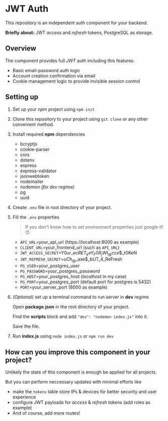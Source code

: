 # JWT Auth

This repository is an independent auth component for your backend.

**Briefly about:** JWT *access* and *refresh* tokens, PostgreSQL as storage.

## Overview
The component provides full *JWT* auth including this features:
- Basic email-password auth logic
- Account creation confirmation via email
- Cookie management logic to provide invisible session control

## Setting up
1. Set up your *npm* project using `npm init`
2. Clone this repository to your project using `git clone` or any other convenient method.
3. Install required **npm** dependencies
    - bcryptjs
    - cookie-parser
    - cors
    - dotenv
    - express
    - express-validator
    - jsonwebtoken
    - nodemailer
    - nodemon _(for dev regime)_
    - pg
    - uuid
4. Create `.env` file in root directory of your project. 
5. Fill the `.env` properties
    > If you don't know how to set _environment_ properties just google it! :upside_down_face:
   
    - `API_URL`=your_api_url (https://localhost:8000 as example)
    - `CLIENT_URL`=your_frontend_url (such as `API_URL`)
    - `JWT_ACCESS_SECRET`=Y0ur_$ecRET_keY_F0R_jWt_@cce$$_t0KeN
    - `JWT_REFRESH_SECRET`=$uCh_@$_axe$_bUT_4_ReFresh
    - `PG_USER`=your_postgres_user
    - `PG_PASSWORD`=your_postgres_password
    - `PG_HOST`=your_postgres_host (_localhost_ in my case)
    - `PG_PORT`=your_postgres_port (default port for postgres is 5432)
    - `PORT`=your_server_port (8000 as example)
5. _(Optional)_ set up a terminal command to run server in **dev** regime
    
    Open **package.json** in the root directory of your project.
    
    Find the **scripts** block and add `"dev": "nodemon index.js"` into it.
    
    Save the file.
6. Run **index.js** using `node index.js` or `npm run dev`

## How can you improve this component in your project?
Unlikely the state of this component is enough be applied for all projects.

But you can perform neccessary updates with minimal efforts like
  - make the `tokens` table store IPs & devices for better security and user experience
  - configure JWT payloads for _access_ & _refresh_ tokens (add roles as example)
  - And of course, add more routes!
